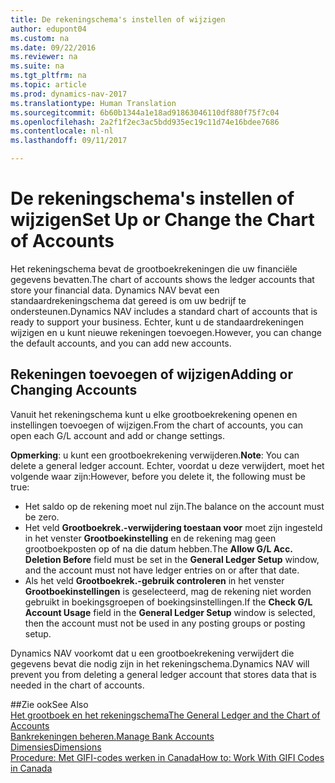 ```yaml
---
title: De rekeningschema's instellen of wijzigen
author: edupont04
ms.custom: na
ms.date: 09/22/2016
ms.reviewer: na
ms.suite: na
ms.tgt_pltfrm: na
ms.topic: article
ms.prod: dynamics-nav-2017
ms.translationtype: Human Translation
ms.sourcegitcommit: 6b60b1344a1e18ad91863046110df880f75f7c04
ms.openlocfilehash: 2a2f1f2ec3ac5bdd935ec19c11d74e16bdee7686
ms.contentlocale: nl-nl
ms.lasthandoff: 09/11/2017

---
```


# <a name="set-up-or-change-the-chart-of-accounts"></a><span data-ttu-id="624d7-102">De rekeningschema's instellen of wijzigen</span><span class="sxs-lookup"><span data-stu-id="624d7-102">Set Up or Change the Chart of Accounts</span></span>
<span data-ttu-id="624d7-103">Het rekeningschema bevat de grootboekrekeningen die uw financiële gegevens bevatten.</span><span class="sxs-lookup"><span data-stu-id="624d7-103">The chart of accounts shows the ledger accounts that store your financial data.</span></span> <span data-ttu-id="624d7-104">Dynamics NAV bevat een standaardrekeningschema dat gereed is om uw bedrijf te ondersteunen.</span><span class="sxs-lookup"><span data-stu-id="624d7-104">Dynamics NAV includes a standard chart of accounts that is ready to support your business.</span></span>
<span data-ttu-id="624d7-105">Echter, kunt u de standaardrekeningen wijzigen en u kunt nieuwe rekeningen toevoegen.</span><span class="sxs-lookup"><span data-stu-id="624d7-105">However, you can change the default accounts, and you can add new accounts.</span></span>  

## <a name="adding-or-changing-accounts"></a><span data-ttu-id="624d7-106">Rekeningen toevoegen of wijzigen</span><span class="sxs-lookup"><span data-stu-id="624d7-106">Adding or Changing Accounts</span></span>
<span data-ttu-id="624d7-107">Vanuit het rekeningschema kunt u elke grootboekrekening openen en instellingen toevoegen of wijzigen.</span><span class="sxs-lookup"><span data-stu-id="624d7-107">From the chart of accounts, you can open each G/L account and add or change settings.</span></span>

<span data-ttu-id="624d7-108">**Opmerking**: u kunt een grootboekrekening verwijderen.</span><span class="sxs-lookup"><span data-stu-id="624d7-108">**Note**: You can delete a general ledger account.</span></span> <span data-ttu-id="624d7-109">Echter, voordat u deze verwijdert, moet het volgende waar zijn:</span><span class="sxs-lookup"><span data-stu-id="624d7-109">However, before you delete it, the following must be true:</span></span>  
- <span data-ttu-id="624d7-110">Het saldo op de rekening moet nul zijn.</span><span class="sxs-lookup"><span data-stu-id="624d7-110">The balance on the account must be zero.</span></span>  
- <span data-ttu-id="624d7-111">Het veld **Grootboekrek.-verwijdering toestaan voor** moet zijn ingesteld in het venster **Grootboekinstelling** en de rekening mag geen grootboekposten op of na die datum hebben.</span><span class="sxs-lookup"><span data-stu-id="624d7-111">The **Allow G/L Acc. Deletion Before** field must be set in the **General Ledger Setup** window, and the account must not have ledger entries on or after that date.</span></span>  
- <span data-ttu-id="624d7-112">Als het veld **Grootboekrek.-gebruik controleren** in het venster **Grootboekinstellingen** is geselecteerd, mag de rekening niet worden gebruikt in boekingsgroepen of boekingsinstellingen.</span><span class="sxs-lookup"><span data-stu-id="624d7-112">If the **Check G/L Account Usage** field in the **General Ledger Setup** window is selected, then the account must not be used in any posting groups or posting setup.</span></span>  

<span data-ttu-id="624d7-113">Dynamics NAV voorkomt dat u een grootboekrekening verwijdert die gegevens bevat die nodig zijn in het rekeningschema.</span><span class="sxs-lookup"><span data-stu-id="624d7-113">Dynamics NAV will prevent you from deleting a general ledger account that stores data that is needed in the chart of accounts.</span></span>  

##<a name="see-also"></a><span data-ttu-id="624d7-114">Zie ook</span><span class="sxs-lookup"><span data-stu-id="624d7-114">See Also</span></span>  
[<span data-ttu-id="624d7-115">Het grootboek en het rekeningschema</span><span class="sxs-lookup"><span data-stu-id="624d7-115">The General Ledger and the Chart of Accounts</span></span>](finance-setup-general-ledger.md)  
[<span data-ttu-id="624d7-116">Bankrekeningen beheren.</span><span class="sxs-lookup"><span data-stu-id="624d7-116">Manage Bank Accounts</span></span>](bank-manage-bank-accounts.md)  
[<span data-ttu-id="624d7-117">Dimensies</span><span class="sxs-lookup"><span data-stu-id="624d7-117">Dimensions</span></span>](finance-setup-dimensions.md)  
[<span data-ttu-id="624d7-118">Procedure: Met GIFI-codes werken in Canada</span><span class="sxs-lookup"><span data-stu-id="624d7-118">How to: Work With GIFI Codes in Canada</span></span>](ca-finance-setup-work-GiFI-codes.md)

